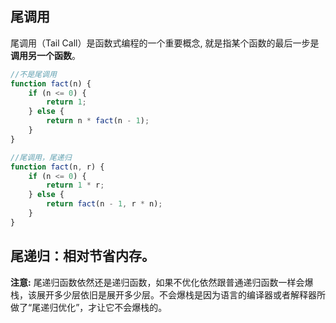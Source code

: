 ## 尾调用

尾调用（Tail Call）是函数式编程的一个重要概念, 就是指某个函数的最后一步是**调用另一个函数**。

``` js
//不是尾调用
function fact(n) {
    if (n <= 0) {
        return 1;
    } else {
        return n * fact(n - 1);
    }
}

//尾调用，尾递归
function fact(n, r) {
    if (n <= 0) {
        return 1 * r;
    } else {
        return fact(n - 1, r * n);
    }
}
```

## 尾递归：相对节省内存。

**注意:** 尾递归函数依然还是递归函数，如果不优化依然跟普通递归函数一样会爆栈，该展开多少层依旧是展开多少层。不会爆栈是因为语言的编译器或者解释器所做了“尾递归优化”，才让它不会爆栈的。
